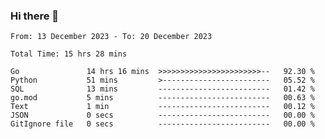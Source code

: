 ### Hi there 👋

<!--
**zhumeme/zhumeme** is a ✨ _special_ ✨ repository because its `README.md` (this file) appears on your GitHub profile.

Here are some ideas to get you started:

- 🔭 I’m currently working on ...
- 🌱 I’m currently learning ...
- 👯 I’m looking to collaborate on ...
- 🤔 I’m looking for help with ...
- 💬 Ask me about ...
- 📫 How to reach me: ...
- 😄 Pronouns: ...
- ⚡ Fun fact: ...
-->

<!--START_SECTION:waka-->

```all_time
From: 13 December 2023 - To: 20 December 2023

Total Time: 15 hrs 28 mins

Go               14 hrs 16 mins  >>>>>>>>>>>>>>>>>>>>>>>--   92.30 %
Python           51 mins         >------------------------   05.52 %
SQL              13 mins         -------------------------   01.42 %
go.mod           5 mins          -------------------------   00.63 %
Text             1 min           -------------------------   00.12 %
JSON             0 secs          -------------------------   00.00 %
GitIgnore file   0 secs          -------------------------   00.00 %
```

<!--END_SECTION:waka-->
